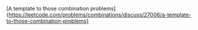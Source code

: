 [A template to those combination problems]{https://leetcode.com/problems/combinations/discuss/27006/a-template-to-those-combination-problems}
